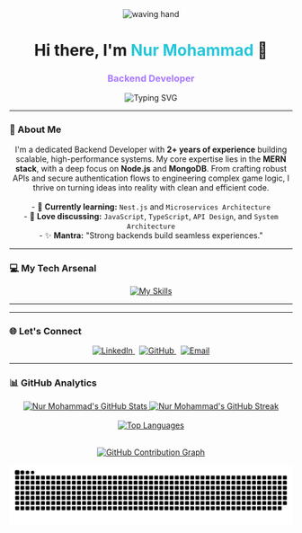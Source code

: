 <div align="center">
  <img src="https://media.giphy.com/media/hvRJCLFzcasrR4ia7z/giphy.gif" alt="waving hand" width="35px" />
  
  <h1>
    Hi there, I'm <span style="color:#26C6DA;">Nur Mohammad</span> 👋
  </h1>
  
  <h3 style="color:#A778FF;">Backend Developer</h3>

  <img src="https://readme-typing-svg.herokuapp.com?font=Roboto&color=%23FFD54F&size=24&center=true&vCenter=true&width=500&height=45&lines=Backend+Specialist+%7C+Node.js;Lifelong+Learner+%26+Problem+Solver" alt="Typing SVG" />
</div>

---

### 🚀 About Me

<p align="center">
  I'm a dedicated Backend Developer with <b>2+ years of experience</b> building scalable, high-performance systems. My core expertise lies in the <b>MERN stack</b>, with a deep focus on <b>Node.js</b> and <b>MongoDB</b>. From crafting robust APIs and secure authentication flows to engineering complex game logic, I thrive on turning ideas into reality with clean and efficient code.
  <br/><br/>
  - 🌱 <b>Currently learning:</b> <code>Nest.js</code> and <code>Microservices Architecture</code>
  <br/>
  - 💬 <b>Love discussing:</b> <code>JavaScript</code>, <code>TypeScript</code>, <code>API Design</code>, and <code>System Architecture</code>
  <br/>
  - ✨ <b>Mantra:</b> "Strong backends build seamless experiences."
</p>

---

### 💻 My Tech Arsenal

<p align="center">
  <a href="https://skillicons.dev">
    <img src="https://skillicons.dev/icons?i=js,ts,nodejs,nestjs,express,react,mongodb,redis,nginx,firebase,git,linux,figma,docker&perline=7" alt="My Skills"/>
  </a>
</p>

---

---

### 🌐 Let's Connect

<p align="center">
  <a href="https://bd.linkedin.com/in/nurmohammad56" target="_blank">
    <img src="https://img.shields.io/badge/LinkedIn-0077B5.svg?&style=for-the-badge&logo=linkedin&logoColor=white" alt="LinkedIn"/>
  </a>
  &nbsp;
  <a href="https://github.com/NurMohammad56" target="_blank">
    <img src="https://img.shields.io/badge/GitHub-181717.svg?&style=for-the-badge&logo=github&logoColor=white" alt="GitHub"/>
  </a>
  &nbsp;
  <a href="mailto:nurmohammad0605@gmail.com">
    <img src="https://img.shields.io/badge/Email-D14836?style=for-the-badge&logo=gmail&logoColor=white" alt="Email"/>
  </a>
</p>

---

### 📊 GitHub Analytics

<div align="center">
  <a href="https://github.com/NurMohammad56">
    <img src="https://github-readme-stats.vercel.app/api?username=NurMohammad56&show_icons=true&hide_border=true&bg_color=0D1117&title_color=26C6DA&icon_color=A778FF&text_color=E0E0E0&count_private=true" alt="Nur Mohammad's GitHub Stats" width="48%"/>
  </a>
  <a href="https://github.com/NurMohammad56">
    <img src="https://github-readme-streak-stats.herokuapp.com/?user=NurMohammad56&hide_border=true&background=0D1117&stroke=A778FF&ring=26C6DA&fire=FFD54F&currStreakNum=E0E0E0&sideLabels=E0E0E0&currStreakLabel=E0E0E0" alt="Nur Mohammad's GitHub Streak" width="48%"/>
  </a>
  <br/><br/>
  <a href="https://github.com/NurMohammad56">
    <img src="https://github-readme-stats.vercel.app/api/top-langs/?username=NurMohammad56&langs_count=8&layout=compact&hide_border=true&bg_color=0D1117&title_color=26C6DA&text_color=E0E0E0" alt="Top Languages"/>
  </a>
</div>

<br/>

<p align="center">
  <a href="https://github.com/NurMohammad56">
    <img src="https://github-readme-activity-graph.vercel.app/graph?username=NurMohammad56&theme=react-dark&bg_color=0D1117&hide_border=true&area=true&color=26C6DA&line=A778FF" alt="GitHub Contribution Graph"/>
  </a>
</p>


<p align="center">
  <img src="https://raw.githubusercontent.com/Platane/snk/output/github-contribution-grid-snake.svg" alt="Contribution Snake Animation" />
</p>
